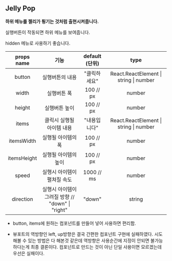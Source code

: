  ## Jelly Pop

**하위 메뉴를 젤리가 튕기는 것처럼 출현시켜줍니다.**

실행버튼이 작동되면 하위 메뉴를 보여줍니다.

hidden 메뉴로 사용하기 좋습니다.

| props name  |                       기능                        | default (단위) |                  type                   |
| :---------: | :-----------------------------------------------: | :------------: | :-------------------------------------: |
|   button    |                  실행버튼의 내용                  |  "클릭하세요"  | React.ReactElement \| string \| number  |
|    width    |                    실행버튼 폭                    |   100 // px    |                 number                  |
|   height    |                   실행버튼 높이                   |   100 // px    |                 number                  |
|    items    |             클릭시 실행될 아이템 내용             |  "내용입니다"  | React.ReactElement  \| string \| number |
| itemsWidth  |                실행될 아이템의 폭                 |   100 // px    |                 number                  |
| itemsHeight |               실행될 아이템의 높이                |   100 // px    |                 number                  |
|    speed    |            실행시 아이템이 펼쳐질 속도            |   1000 // ms   |                 number                  |
|  direction  | 실행시 아이템이 그려질 방향 // "down"  \| "right" |     "down"     |                 string                  |

- button, items에 원하는 컴포넌트를 만들어 넣어 사용하면 편리함.

- 뷰포트의 역방향인 left, up방향은 결국 간편한 컴포넌트 구현에 실패하였다. 시도해볼 수 있는 방법은 다 해본것 같은데 역방향은 사용순간에 지정이 안되면 불가능하다는게 최종 결론이다. 컴포넌트로 만드는 것이 아닌 단일 사용이면 모르겠는데 우선은 실패이다.


